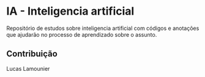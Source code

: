 # IA - Inteligencia artificial 

Repositório de estudos sobre inteligencia artificial com códigos e anotações que ajudarão no processo de aprendizado sobre o assunto.

## Contribuição

Lucas Lamounier

